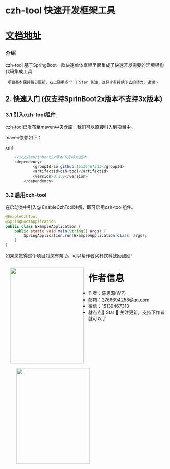 # czh-tool 快速开发框架工具
# [文档地址](http://czh.znunwm.top/)
### 介绍
czh-tool 基于SpringBoot一款快速单体框架里面集成了快速开发需要的环境架构代码集成工具

```
 项目基本保持每日更新，右上随手点个 🌟 Star 关注，这样才有持续下去的动力，谢谢～

```

## 2. 快速入门  (仅支持SprinBoot2x版本不支持3x版本)

### 3.1 引入czh-tool组件

czh-tool已发布至maven中央仓库，我们可以直接引入到项目中。

maven依赖如下：

xml

```java
    //仅支持sprinboot2x版本不支持3x版本
    <dependency>
            <groupId>io.github.15139467313</groupId>
            <artifactId>czh-tool</artifactId>
            <version>0.1.9</version>
        </dependency>
```

### 3.2 启用czh-tool

在启动类中引入@ EnableCzhTool注解，即可启用czh-tool组件。

```java
@EnableCzhTool
@SpringBootApplication
public class ExampleApplication {
    public static void main(String[] args) {
        SpringApplication.run(ExampleApplication.class, args);
    }
}
```

如果您觉得这个项目对您有帮助，可以帮作者买杯饮料鼓励鼓励!

<img src="https://znunwm.top/upload/2023/04/%E5%BE%AE%E4%BF%A1%E5%9B%BE%E7%89%87_20230402163414.jpg" width = "230" height="300" style="float:left; margin: 15px;"/>




<img src="https://znunwm.top/upload/2023/04/%E5%BE%AE%E4%BF%A1%E5%9B%BE%E7%89%87_20230402161550.jpg" width = "230" height="300" style="float:left; margin-left: 35px;"/>


# 作者信息

- 作者：陈思源(WP)
- 邮箱：2766694258@qq.com
- 微信：15139467313
- 就点点🌟 Star 🌟 关注更新，支持下作者就可以了





